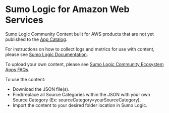 # Sumo Logic for Amazon Web Services
Sumo Logic Community Content built for AWS products that are not yet published to the [App Catalog](https://help.sumologic.com/docs/integrations/).

For instructions on how to collect logs and metrics for use with content, please see [Sumo Logic Documentation](https://help.sumologic.com/docs/send-data/).

To upload your own content, please see [Sumo Logic Community Ecosystem Apps FAQs](https://help.sumologic.com/docs/integrations/community-ecosystem-apps/#faq).

To use the content:
- Download the JSON file(s).
- Find/replace all Source Categories within the JSON with your own Source Category (Ex: sourceCategory=yourSourceCategory).
- Import the content to your desired folder location in Sumo Logic.